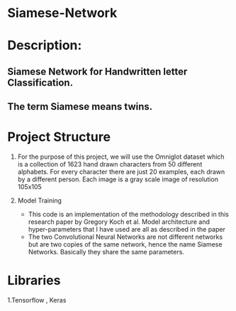 # Siamese-Network

# Description:

## Siamese Network for Handwritten letter Classification.

## The term Siamese means twins.

# Project Structure

1. For the purpose of this project, we will use the Omniglot dataset which is a collection of 1623 hand drawn characters from 50 different alphabets. 
   For every character there are just 20 examples, each drawn by a different person. Each image is a gray scale image of resolution 105x105

2. Model Training
    - This code is an implementation of the methodology described in this research paper by Gregory Koch et al. 
      Model architecture and hyper-parameters that I have used are all as described in the paper
    - The two Convolutional Neural Networks are not different networks but are two copies of the same network, 
      hence the name Siamese Networks. Basically they share the same parameters.

# Libraries
1.Tensorflow , Keras

   
